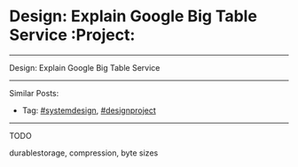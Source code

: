 # Design: Explain Google Big Table Service     :Project:


---

Design: Explain Google Big Table Service  

---

Similar Posts:  
-   Tag: [#systemdesign](https://architect.dennyzhang.com/tag/systemdesign), [#designproject](https://architect.dennyzhang.com/tag/designproject)

---

TODO  

durablestorage, compression, byte sizes